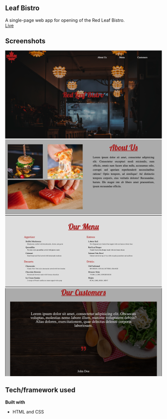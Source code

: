 ## Leaf Bistro
A single-page web app for opening of the Red Leaf Bistro.
<br /> [Live](https://redleafbistro.herokuapp.com)

## Screenshots
![Image of App](public/images/Screenshot_1.png)
![Another Image of App](public/images/Screenshot_2.png)
![Another Image of App](public/images/Screenshot_3.png)
![Another Image of App](public/images/Screenshot_4.png)

## Tech/framework used

<b>Built with</b>
- HTML and CSS
